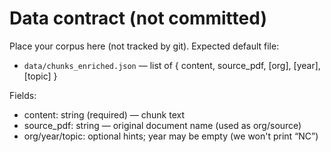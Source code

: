 # Data contract (not committed)
Place your corpus here (not tracked by git). Expected default file:
- `data/chunks_enriched.json` — list of { content, source_pdf, [org], [year], [topic] }

Fields:
- content: string (required) — chunk text
- source_pdf: string — original document name (used as org/source)
- org/year/topic: optional hints; year may be empty (we won't print “NC”)
